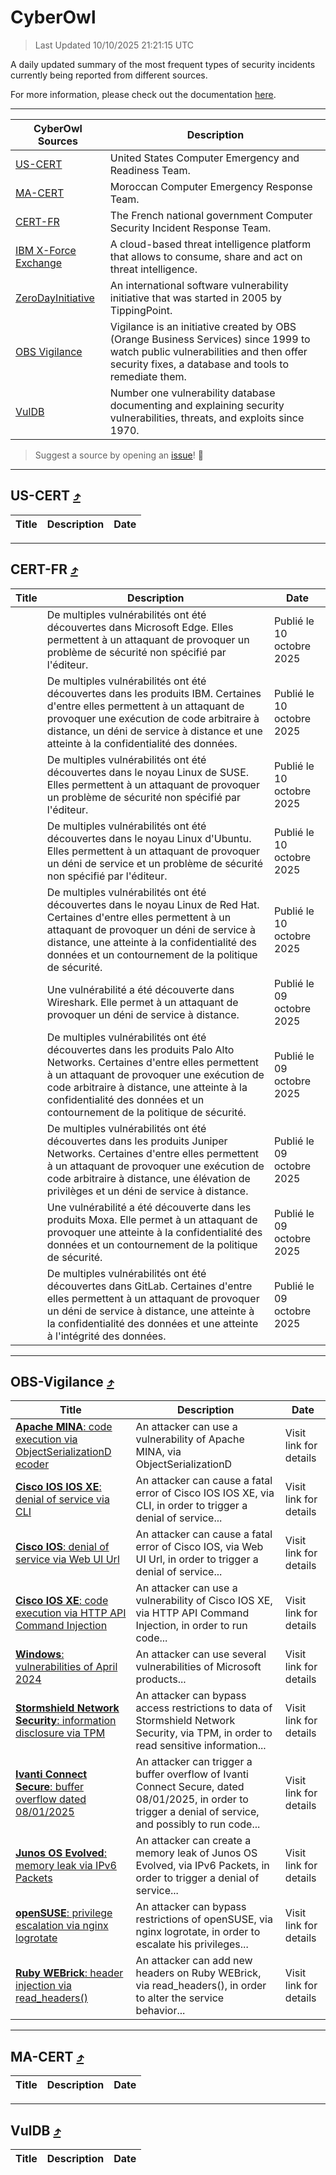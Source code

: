 
 <div id='top'></div>

# CyberOwl

 > Last Updated 10/10/2025 21:21:15 UTC
 
 A daily updated summary of the most frequent types of security incidents currently being reported from different sources.
 
 For more information, please check out the documentation [here](./docs/README.md).
 
 ---
 |CyberOwl Sources|Description|
 |---|---|
 |[US-CERT](#us-cert-arrow_heading_up)|United States Computer Emergency and Readiness Team.|
 |[MA-CERT](#ma-cert-arrow_heading_up)|Moroccan Computer Emergency Response Team.|
 |[CERT-FR](#cert-fr-arrow_heading_up)|The French national government Computer Security Incident Response Team.|
 |[IBM X-Force Exchange](#ibmcloud-arrow_heading_up)|A cloud-based threat intelligence platform that allows to consume, share and act on threat intelligence.|
 |[ZeroDayInitiative](#zerodayinitiative-arrow_heading_up)|An international software vulnerability initiative that was started in 2005 by TippingPoint.|
 |[OBS Vigilance](#obs-vigilance-arrow_heading_up)|Vigilance is an initiative created by OBS (Orange Business Services) since 1999 to watch public vulnerabilities and then offer security fixes, a database and tools to remediate them.|
 |[VulDB](#vuldb-arrow_heading_up)|Number one vulnerability database documenting and explaining security vulnerabilities, threats, and exploits since 1970.|
 
 > Suggest a source by opening an [issue](https://github.com/karimhabush/cyberowl/issues)! :raised_hands:
 ---

## US-CERT [:arrow_heading_up:](#cyberowl)

 |Title|Description|Date|
 |---|---|---|
 
 ---

## CERT-FR [:arrow_heading_up:](#cyberowl)

 |Title|Description|Date|
 |---|---|---|
 |[](https://www.cert.ssi.gouv.fr/avis/CERTFR-2025-AVI-0862/)|De multiples vulnérabilités ont été découvertes dans Microsoft Edge. Elles permettent à un attaquant de provoquer un problème de sécurité non spécifié par l'éditeur.|Publié le 10 octobre 2025|
 |[](https://www.cert.ssi.gouv.fr/avis/CERTFR-2025-AVI-0861/)|De multiples vulnérabilités ont été découvertes dans les produits IBM. Certaines d'entre elles permettent à un attaquant de provoquer une exécution de code arbitraire à distance, un déni de service à distance et une atteinte à la confidentialité des données.|Publié le 10 octobre 2025|
 |[](https://www.cert.ssi.gouv.fr/avis/CERTFR-2025-AVI-0860/)|De multiples vulnérabilités ont été découvertes dans le noyau Linux de SUSE. Elles permettent à un attaquant de provoquer un problème de sécurité non spécifié par l'éditeur.|Publié le 10 octobre 2025|
 |[](https://www.cert.ssi.gouv.fr/avis/CERTFR-2025-AVI-0859/)|De multiples vulnérabilités ont été découvertes dans le noyau Linux d'Ubuntu. Elles permettent à un attaquant de provoquer un déni de service et un problème de sécurité non spécifié par l'éditeur.|Publié le 10 octobre 2025|
 |[](https://www.cert.ssi.gouv.fr/avis/CERTFR-2025-AVI-0858/)|De multiples vulnérabilités ont été découvertes dans le noyau Linux de Red Hat. Certaines d'entre elles permettent à un attaquant de provoquer un déni de service à distance, une atteinte à la confidentialité des données et un contournement de la politique de sécurité.|Publié le 10 octobre 2025|
 |[](https://www.cert.ssi.gouv.fr/avis/CERTFR-2025-AVI-0857/)|Une vulnérabilité a été découverte dans Wireshark. Elle permet à un attaquant de provoquer un déni de service à distance.|Publié le 09 octobre 2025|
 |[](https://www.cert.ssi.gouv.fr/avis/CERTFR-2025-AVI-0856/)|De multiples vulnérabilités ont été découvertes dans les produits Palo Alto Networks. Certaines d'entre elles permettent à un attaquant de provoquer une exécution de code arbitraire à distance, une atteinte à la confidentialité des données et un contournement de la politique de sécurité.|Publié le 09 octobre 2025|
 |[](https://www.cert.ssi.gouv.fr/avis/CERTFR-2025-AVI-0855/)|De multiples vulnérabilités ont été découvertes dans les produits Juniper Networks. Certaines d'entre elles permettent à un attaquant de provoquer une exécution de code arbitraire à distance, une élévation de privilèges et un déni de service à distance.|Publié le 09 octobre 2025|
 |[](https://www.cert.ssi.gouv.fr/avis/CERTFR-2025-AVI-0854/)|Une vulnérabilité a été découverte dans les produits Moxa. Elle permet à un attaquant de provoquer une atteinte à la confidentialité des données et un contournement de la politique de sécurité.|Publié le 09 octobre 2025|
 |[](https://www.cert.ssi.gouv.fr/avis/CERTFR-2025-AVI-0853/)|De multiples vulnérabilités ont été découvertes dans GitLab. Certaines d'entre elles permettent à un attaquant de provoquer un déni de service à distance, une atteinte à la confidentialité des données et une atteinte à l'intégrité des données.|Publié le 09 octobre 2025|
 
 ---

## OBS-Vigilance [:arrow_heading_up:](#cyberowl)

 |Title|Description|Date|
 |---|---|---|
 |[<a href="https://vigilance.fr/vulnerability/Apache-MINA-code-execution-via-ObjectSerializationDecoder-46042" class="noirorange"><b>Apache MINA</b>: code execution via ObjectSerializationD<wbr>ecoder</wbr></a>](https://vigilance.fr/vulnerability/Apache-MINA-code-execution-via-ObjectSerializationDecoder-46042)|An attacker can use a vulnerability of Apache MINA, via ObjectSerializationD|Visit link for details|
 |[<a href="https://vigilance.fr/vulnerability/Cisco-IOS-IOS-XE-denial-of-service-via-CLI-48288" class="noirorange"><b>Cisco IOS  IOS XE</b>: denial of service via CLI</a>](https://vigilance.fr/vulnerability/Cisco-IOS-IOS-XE-denial-of-service-via-CLI-48288)|An attacker can cause a fatal error of Cisco IOS  IOS XE, via CLI, in order to trigger a denial of service...|Visit link for details|
 |[<a href="https://vigilance.fr/vulnerability/Cisco-IOS-denial-of-service-via-Web-UI-Url-48284" class="noirorange"><b>Cisco IOS</b>: denial of service via Web UI Url</a>](https://vigilance.fr/vulnerability/Cisco-IOS-denial-of-service-via-Web-UI-Url-48284)|An attacker can cause a fatal error of Cisco IOS, via Web UI Url, in order to trigger a denial of service...|Visit link for details|
 |[<a href="https://vigilance.fr/vulnerability/Cisco-IOS-XE-code-execution-via-HTTP-API-Command-Injection-48282" class="noirorange"><b>Cisco IOS XE</b>: code execution via HTTP API Command Injection</a>](https://vigilance.fr/vulnerability/Cisco-IOS-XE-code-execution-via-HTTP-API-Command-Injection-48282)|An attacker can use a vulnerability of Cisco IOS XE, via HTTP API Command Injection, in order to run code...|Visit link for details|
 |[<a href="https://vigilance.fr/vulnerability/Windows-vulnerabilities-of-April-2024-44016" class="noirorange"><b>Windows</b>: vulnerabilities of April 2024</a>](https://vigilance.fr/vulnerability/Windows-vulnerabilities-of-April-2024-44016)|An attacker can use several vulnerabilities of Microsoft products...|Visit link for details|
 |[<a href="https://vigilance.fr/vulnerability/Stormshield-Network-Security-information-disclosure-via-TPM-48277" class="noirorange"><b>Stormshield Network Security</b>: information disclosure via TPM</a>](https://vigilance.fr/vulnerability/Stormshield-Network-Security-information-disclosure-via-TPM-48277)|An attacker can bypass access restrictions to data of Stormshield Network Security, via TPM, in order to read sensitive information...|Visit link for details|
 |[<a href="https://vigilance.fr/vulnerability/Ivanti-Connect-Secure-buffer-overflow-dated-08-01-2025-46030" class="noirorange"><b>Ivanti Connect Secure</b>: buffer overflow dated 08/01/2025</a>](https://vigilance.fr/vulnerability/Ivanti-Connect-Secure-buffer-overflow-dated-08-01-2025-46030)|An attacker can trigger a buffer overflow of Ivanti Connect Secure, dated 08/01/2025, in order to trigger a denial of service, and possibly to run code...|Visit link for details|
 |[<a href="https://vigilance.fr/vulnerability/Junos-OS-Evolved-memory-leak-via-IPv6-Packets-46023" class="noirorange"><b>Junos OS Evolved</b>: memory leak via IPv6 Packets</a>](https://vigilance.fr/vulnerability/Junos-OS-Evolved-memory-leak-via-IPv6-Packets-46023)|An attacker can create a memory leak of Junos OS Evolved, via IPv6 Packets, in order to trigger a denial of service...|Visit link for details|
 |[<a href="https://vigilance.fr/vulnerability/openSUSE-privilege-escalation-via-nginx-logrotate-47894" class="noirorange"><b>openSUSE</b>: privilege escalation via nginx logrotate</a>](https://vigilance.fr/vulnerability/openSUSE-privilege-escalation-via-nginx-logrotate-47894)|An attacker can bypass restrictions of openSUSE, via nginx logrotate, in order to escalate his privileges...|Visit link for details|
 |[<a href="https://vigilance.fr/vulnerability/Ruby-WEBrick-header-injection-via-read-headers-47893" class="noirorange"><b>Ruby WEBrick</b>: header injection via read_headers()</a>](https://vigilance.fr/vulnerability/Ruby-WEBrick-header-injection-via-read-headers-47893)|An attacker can add new headers on Ruby WEBrick, via read_headers(), in order to alter the service behavior...|Visit link for details|
 
 ---

## MA-CERT [:arrow_heading_up:](#cyberowl)

 |Title|Description|Date|
 |---|---|---|
 
 ---

## VulDB [:arrow_heading_up:](#cyberowl)

 |Title|Description|Date|
 |---|---|---|
 